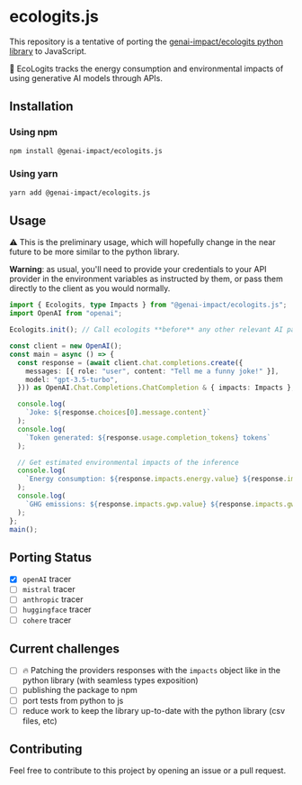 # ecologits.js

This repository is a tentative of porting the [genai-impact/ecologits python library](https://github.com/genai-impact/ecologits) to JavaScript.

🌱 EcoLogits tracks the energy consumption and environmental impacts of using generative AI models through APIs.

## Installation

### Using npm

```bash
npm install @genai-impact/ecologits.js
```

### Using yarn

```bash
yarn add @genai-impact/ecologits.js
```

## Usage

⚠️ This is the preliminary usage, which will hopefully change in the near future to be more similar to the python library.

**Warning**: as usual, you'll need to provide your credentials to your API provider in the environment variables as instructed by them, or pass them directly to the client as you would normally.

```ts
import { Ecologits, type Impacts } from "@genai-impact/ecologits.js";
import OpenAI from "openai";

Ecologits.init(); // Call ecologits **before** any other relevant AI package import

const client = new OpenAI();
const main = async () => {
  const response = (await client.chat.completions.create({
    messages: [{ role: "user", content: "Tell me a funny joke!" }],
    model: "gpt-3.5-turbo",
  })) as OpenAI.Chat.Completions.ChatCompletion & { impacts: Impacts };

  console.log(
    `Joke: ${response.choices[0].message.content}`
  );
  console.log(
    `Token generated: ${response.usage.completion_tokens} tokens`
  );

  // Get estimated environmental impacts of the inference
  console.log(
    `Energy consumption: ${response.impacts.energy.value} ${response.impacts.energy.unit}`
  );
  console.log(
    `GHG emissions: ${response.impacts.gwp.value} ${response.impacts.gwp.unit}`
  );
};
main();
```

## Porting Status

- [x] `openAI` tracer
- [ ] `mistral` tracer
- [ ] `anthropic` tracer
- [ ] `huggingface` tracer
- [ ] `cohere` tracer

## Current challenges

- [ ] 🔥 Patching the providers responses with the `impacts` object like in the python library (with seamless types exposition)
- [ ] publishing the package to npm
- [ ] port tests from python to js
- [ ] reduce work to keep the library up-to-date with the python library (csv files, etc)

## Contributing

Feel free to contribute to this project by opening an issue or a pull request.
